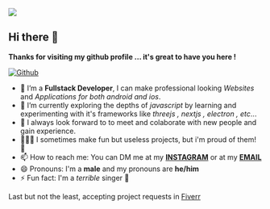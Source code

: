![](https://i.ibb.co/hRQGNqf/image-1.png)

## Hi there 👋

**Thanks for visiting my github profile ... it's great to have you here !**

[![Github](https://img.shields.io/github/followers/aaditya-paul?label=Follow&style=social)](https://github.com/aaditya-paul)


- 🔭 I’m a **Fullstack Developer**, I can make professional looking *Websites* and *Applications for both android and ios*.
- 🌱 I’m currently exploring the depths of *javascript* by learning and experimenting with it's frameworks like *threejs , nextjs , electron , etc*...
- 👯 I always look forward to to meet and colaborate with new people and gain experience.
- 🧑🏽‍💻 I sometimes make fun but useless projects, but i'm proud of them! 👻 
- 📫 How to reach me: You can DM me at my **[INSTAGRAM](https://www.instagram.com/__the.frustrated.guy__/)** or at my **[EMAIL](mailto:aadityapaul2006.programmer@gmail.com)**
- 😄 Pronouns: I'm a **male** and my pronouns are **he/him**
- ⚡ Fun fact: I'm a *terrible* singer 🗿 

Last but not the least, accepting project requests in [Fiverr](https://www.fiverr.com/share/a9jk1G)
